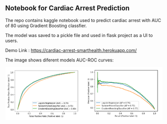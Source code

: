 ## Notebook for Cardiac Arrest Prediction 

The repo contains kaggle notebook used to predict cardiac arrest with AUC 
of 80 using Gradient Boosting classfier.

The model was saved to a pickle file and used in flask project as a UI to users.

Demo Link : https://cardiac-arrest-smarthealth.herokuapp.com/

The image shows diferent models AUC-ROC curves:

![alt text](https://github.com/elmalla/classification_model_for_Cardiac_Arrest_Prediction/blob/main/images/main.png?raw=true)
